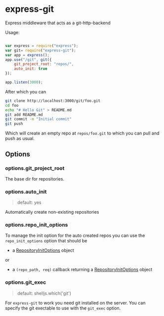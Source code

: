 # express-git
Express middleware that acts as a git-http-backend

Usage:

```javascript

var express = require("express");
var git= require("express-git");
var app = express();
app.use("/git", git({
	git_project_root: "repos/",
	auto_init: true
});

app.listen(3000);

```

After which you can

```sh
git clone http://localhost:3000/git/foo.git
cd foo
echo "# Hello Git" > README.md
git add README.md
git commit -m "Initial commit"
git push
```

Which will create an empty repo at `repos/foo.git` to which you can
pull and push as usual.

## Options

### options.git_project_root

The base dir for repositories.

### options.auto_init

> default: yes

Automatically create non-existing repositories


### options.repo_init_options

To manage the init option for the auto created repos you can use
the `repo_init_options` option that should be

- a [RepositoryInitOptions](RepoInitOptions) object

or

- a `(repo_path, req)` callback returning a [RepositoryInitOptions](RepoInitOptions) object

### options.git_exec

> default: shelljs.which('git')

For `express-git` to work you need git installed on the server.
You can specify the git exectable to use with the `git_exec` option.


[RepoInitOptions]: http://www.nodegit.org/api/repository_init_options/
